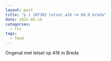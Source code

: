 ```yaml
---
layout: post
title: "p 1 187382 letsel a16 re 69,0 breda"
date: 2025-05-14
categories: 
  - rss
tags: 
  - feed
---
```


Ongeval met letsel op A16 in Breda
